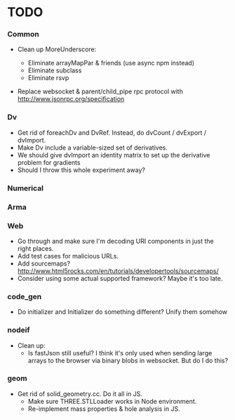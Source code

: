 # TODO

### Common

  * Clean up MoreUnderscore:
    - Eliminate arrayMapPar & friends (use async npm instead)
    - Eliminate subclass
    - Eliminate rsvp

  * Replace websocket & parent/child_pipe rpc protocol with http://www.jsonrpc.org/specification

### Dv

  * Get rid of foreachDv and DvRef. Instead, do dvCount / dvExport / dvImport.
  * Make Dv include a variable-sized set of derivatives.
  * We should give dvImport an identity matrix to set up the derivative problem for gradients
  * Should I throw this whole experiment away?

### Numerical

### Arma

### Web

 * Go through and make sure I'm decoding URI components in just the right places.
 * Add test cases for malicious URLs.
 * Add sourcemaps?   http://www.html5rocks.com/en/tutorials/developertools/sourcemaps/
 * Consider using some actual supported framework? Maybe it's too late.

### code_gen

 * Do initializer and Initializer do something different? Unify them somehow

### nodeif

* Clean up:
   - Is fastJson still useful? I think it's only used when sending large arrays to the browser via binary blobs in websocket. But do I do this?

### geom

 * Get rid of solid_geometry.cc. Do it all in JS.
   - Make sure THREE.STLLoader works in Node environment.
   - Re-implement mass properties & hole analysis in JS.
